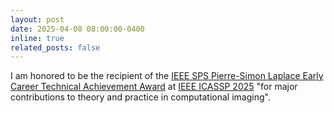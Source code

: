```yaml
---
layout: post
date: 2025-04-08 08:00:00-0400
inline: true
related_posts: false
---
```


 I am honored to be the recipient of the [IEEE SPS Pierre-Simon Laplace Early Career Technical Achievement Award](https://engineering.washu.edu/news/2024/Kamilov-receives-Pierre-Simon-Laplace-Early-Career-Technical-Achievement-Award.html) at [IEEE ICASSP 2025](https://2025.ieeeicassp.org) "for major contributions to theory and practice in computational imaging".